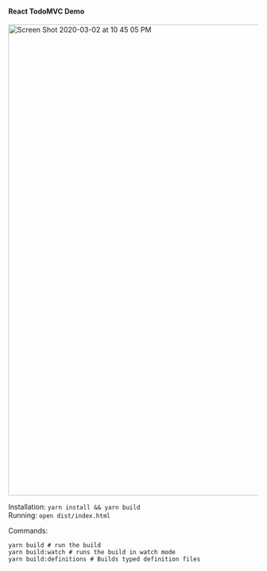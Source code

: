 #### React TodoMVC Demo

<img width="948" alt="Screen Shot 2020-03-02 at 10 45 05 PM" src="https://user-images.githubusercontent.com/757408/75743713-835f3400-5cd7-11ea-950a-ce70dcb4552c.png">

Installation: `yarn install && yarn build` <br />
Running: `open dist/index.html`

Commands:

```
yarn build # run the build
yarn build:watch # runs the build in watch mode
yarn build:definitions # Builds typed definition files
```
